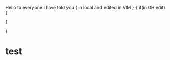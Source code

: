 Hello to everyone
I have told you
{
	in local and edited in VIM
}
{
	if(in GH edit)
	{
	
	}
}
# test
